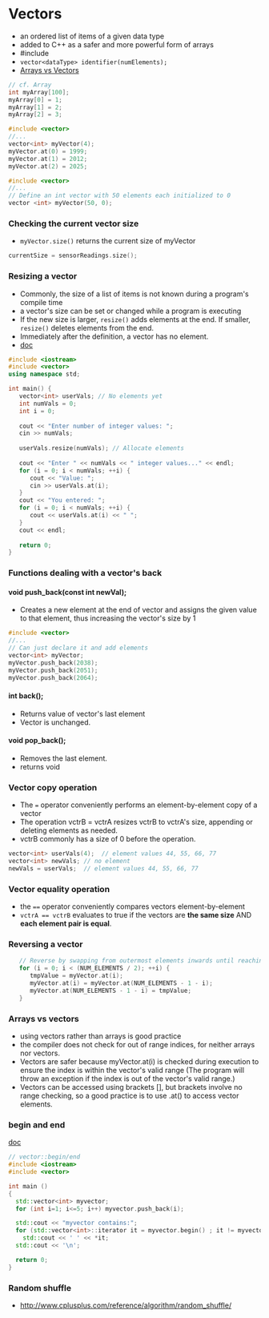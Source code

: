 # Vectors

- an ordered list of items of a given data type
- added to C++ as a safer and more powerful form of arrays
- #include <vector>
- `vector<dataType> identifier(numElements);`
- [Arrays vs Vectors](http://stackoverflow.com/a/15079462/3837223)

```cpp
// cf. Array
int myArray[100];
myArray[0] = 1;
myArray[1] = 2;
myArray[2] = 3;
```

```cpp
#include <vector>
//... 
vector<int> myVector(4);
myVector.at(0) = 1999;
myVector.at(1) = 2012;
myVector.at(2) = 2025;
```

```cpp
#include <vector>
//... 
// Define an int vector with 50 elements each initialized to 0
vector <int> myVector(50, 0); 
```

### Checking the current vector size

- `myVector.size()` returns the current size of myVector

```cpp
currentSize = sensorReadings.size();
```

### Resizing a vector

- Commonly, the size of a list of items is not known during a program's compile time
- a vector's size can be set or changed while a program is executing
- If the new size is larger, `resize()` adds elements at the end. If smaller, `resize()` deletes elements from the end.
- Immediately after the definition, a vector has no element.
- [doc](http://www.cplusplus.com/reference/vector/vector/)
```cpp
#include <iostream>
#include <vector>
using namespace std;

int main() {
   vector<int> userVals; // No elements yet
   int numVals = 0;
   int i = 0;
   
   cout << "Enter number of integer values: ";
   cin >> numVals;
   
   userVals.resize(numVals); // Allocate elements
   
   cout << "Enter " << numVals << " integer values..." << endl;
   for (i = 0; i < numVals; ++i) {
      cout << "Value: ";
      cin >> userVals.at(i);
   }
   cout << "You entered: ";
   for (i = 0; i < numVals; ++i) {
      cout << userVals.at(i) << " ";
   }
   cout << endl;
   
   return 0;
}
```


### Functions dealing with a vector's back

#### void push_back(const int newVal);
- Creates a new element at the end of vector and assigns the given value to that element, thus increasing the vector's size by 1

```cpp
#include <vector>
//... 
// Can just declare it and add elements
vector<int> myVector;
myVector.push_back(2038);
myVector.push_back(2051);
myVector.push_back(2064);
```

#### int back();
- Returns value of vector's last element
- Vector is unchanged.

#### void pop_back(); 
- Removes the last element.
- returns void

### Vector copy operation
- The `=` operator conveniently performs an element-by-element copy of a vector
- The operation vctrB = vctrA resizes vctrB to vctrA's size, appending or deleting elements as needed.
- vctrB commonly has a size of 0 before the operation.

```cpp
vector<int> userVals(4);  // element values 44, 55, 66, 77
vector<int> newVals; // no element
newVals = userVals;  // element values 44, 55, 66, 77
```

### Vector equality operation
- the `==` operator conveniently compares vectors element-by-element
- `vctrA == vctrB` evaluates to true if the vectors are **the same size** AND **each element pair is equal**.

### Reversing a vector

```cpp
   // Reverse by swapping from outermost elements inwards until reaching the middle
   for (i = 0; i < (NUM_ELEMENTS / 2); ++i) {
      tmpValue = myVector.at(i);
      myVector.at(i) = myVector.at(NUM_ELEMENTS - 1 - i);
      myVector.at(NUM_ELEMENTS - 1 - i) = tmpValue;
   }
```

### Arrays vs vectors
- using vectors rather than arrays is good practice
- the compiler does not check for out of range indices, for neither arrays nor vectors.
- Vectors are safer because myVector.at(i) is checked during execution to ensure the index is within the vector's valid range (The program will throw an exception if the index is out of the vector's valid range.)
- Vectors can be accessed using brackets [], but brackets involve no range checking, so a good practice is to use .at() to access vector elements.

### begin and end

[doc](http://www.cplusplus.com/reference/vector/vector/begin/)

```cpp
// vector::begin/end
#include <iostream>
#include <vector>

int main ()
{
  std::vector<int> myvector;
  for (int i=1; i<=5; i++) myvector.push_back(i);

  std::cout << "myvector contains:";
  for (std::vector<int>::iterator it = myvector.begin() ; it != myvector.end(); ++it)
    std::cout << ' ' << *it;
  std::cout << '\n';

  return 0;
}
```

### Random shuffle
- http://www.cplusplus.com/reference/algorithm/random_shuffle/
